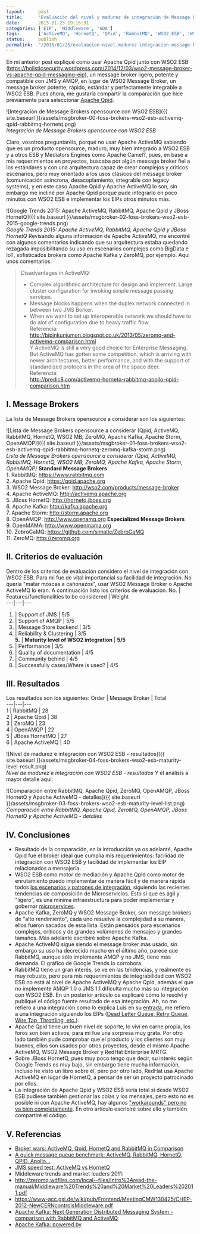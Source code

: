 ```yaml
---
layout:     post
title:      'Evaluación del nivel y madurez de integración de Message Brokers opensource con WSO2 ESB'
date:       2015-01-25 19:16:31
categories: ['EIP', 'Middleware', 'SOA']
tags:       ['ActiveMQ', 'HornetQ', 'QPid', 'RabbitMQ', 'WSO2 ESB', 'WSO2 Message Broker']
status:     publish 
permalink:  "/2015/01/25/evaluacion-nivel-madurez-integracion-message-brokers-opensource-wso2-esb/"
---
```

En mi anterior post expliqué como usar Apache Qpid junto con WSO2 ESB (https://holisticsecurity.wordpress.com/2014/12/03/wso2-message-broker-vs-apache-qpid-messaging-eip), un message broker ligero, potente y compatible con JMS y AMQP, en lugar de WSO2 Message Broker, un message broker potente, rápido, estándar y perfectamente integrable a WSO2 ESB. Pues ahora, me gustaría compartir la comparación que hice previamente para seleccionar [Apache Qpid](http://qpid.apache.org "Apache Qpid").

![Integración de Message Brokers opensource con WSO2 ESB]({{ site.baseurl }}/assets/msgbroker-00-foss-brokers-wso2-esb-activemq-qpid-rabbitmq-hornetq.png)  
 _Integración de Message Brokers opensource con WSO2 ESB_

<!-- more -->

Claro, vosotros preguntaréis, porqué no usar Apache ActiveMQ sabiendo que es un producto opensource, maduro, muy bien integrado a WSO2 ESB y a otros ESB y Mediators Engines como Apache Camel?, pues, en base a mis requerimientos en proyectos, buscaba por algún message broker fiel a los estándares y con una arquitectura capaz de crear complejos y críticos escenarios, pero muy orientado a los usos clásicos del message broker (comunicación asíncrona, desacoplamiento, integrable con legacy systems), y en este caso Apache Qpid y Apache ActiveMQ lo son, sin embargo me incliné por Apache Qpid porque pude integrarlo en poco minutos con WSO2 ESB e implementar los EIPs otros minutos más.

![Google Trends 2015: Apache ActiveMQ, RabbitMQ, Apache Qpid y JBoss HornetQ]({{ site.baseurl }}/assets/msgbroker-02-foss-brokers-wso2-esb-2015-google-trends.png)  
 _Google Trends 2015: Apache ActiveMQ, RabbitMQ, Apache Qpid y JBoss HornetQ_
Revisando alguna información de Apache ActiveMQ, me encontré con algunos comentarios indicando que su arquitectura estaba quedando rezagada imposibilitando su uso en escenarios complejos como BigData e IoT, sofisticados brokers como Apache Kafka y ZeroMQ, por ejemplo. Aquí unos comentarios.
>  Disadvantages in ActiveMQ:  
>  * Complex algorithmic architecture for design and implement. Large cluster configuration for invoking simple message passing services.  
>  * Message blocks happens when the duplex network connected in between two JMS Borker.  
>  * When we want to set up interoperable network we should have to do alot of configuration due to heavy traffic flow.  
>  Referencia:  
>  http://bipinkunjumon.blogspot.co.uk/2013/05/zeromq-and-activemq-comparison.html  
Y
>  ActiveMQ is still a very good choice for Enterprise Messaging. But ActiveMQ has gotten some competition, which is arriving with newer architectures, better performance, and with the support of standardized protocols in the area of the space deer.  
>  Referencia:  
>  http://predic8.com/activemq-hornetq-rabbitmq-apollo-qpid-comparison.htm  

## I. Message Brokers

La lista de Message Brokers opensource a considerar son los siguientes:  

![Lista de Message Brokers opensource a considerar \(Qpid, ActiveMQ, RabbitMQ, HornetQ, WSO2 MB, ZeroMQ, Apache Kafka, Apache Storm, OpenAMQP\)]({{ site.baseurl }}/assets/msgbroker-01-foss-brokers-wso2-esb-activemq-qpid-rabbitmq-hornetq-zeromq-kafka-storm.png)  
 _Lista de Message Brokers opensource a considerar (Qpid, ActiveMQ, RabbitMQ, HornetQ, WSO2 MB, ZeroMQ, Apache Kafka, Apache Storm, OpenAMQP)_
 **Standard Message Brokers**  
1\. RabbitMQ: https://www.rabbitmq.com  
2\. Apache Qpid: https://qpid.apache.org  
3\. WSO2 Message Broker: http://wso2.com/products/message-broker  
4\. Apache ActiveMQ: http://activemq.apache.org  
5\. JBoss HornetQ: http://hornetq.jboss.org  
6\. Apache Kafka: http://kafka.apache.org  
7\. Apache Storm: http://storm.apache.org  
8\. OpenAMQP: http://www.openamq.org
**Especialized Message Brokers**  
9\. OpenMAMA: http://www.openmama.org  
10\. ZebroGaMQ: https://github.com/simatic/ZebroGaMQ  
11\. ZeroMQ: http://zeromq.org

## II. Criterios de evaluación

Dentro de los criterios de evaluación considero el nivel de integración con WSO2 ESB. Para mi fue de vital importancial su facilidad de integración. No quería "matar moscas a cañonazos", usar WSO2 Message Broker o Apache ActiveMQ lo eran.
A continuación listo los criterios de evaluación.
No. | Features/functionalities to be considered | Weight  
---|---|---  
1. | Support of JMS | 5/5  
2. | Support of AMQP | 5/5  
3. | Message Store backend | 3/5  
4. | Reliability & Clustering | 3/5  
**5.** | **Maturity level of WSO2 integration** | **5/5**  
6. | Performance | 3/5  
7. | Quality of documentation | 4/5  
8. | Community behind | 4/5  
9. | Successfully cases/Where is used? | 4/5  

## III. Resultados

Los resultados son los siguientes:
Order | Message Broker | Total  
---|---|---  
1 | RabbitMQ | 28  
2 | Apache Qpid | 38  
3 | ZeroMQ | 23  
4 | OpenAMQP | 22  
5 | JBoss HornetMQ | 27  
6 | Apache ActiveMQ | 40  

![Nivel de madurez e integración con WSO2 ESB - resultados]({{ site.baseurl }}/assets/msgbroker-04-foss-brokers-wso2-esb-maturity-level-result.png)  
_Nivel de madurez e integración con WSO2 ESB - resultados_
Y el análisis a mayor detalle aquí:  

![Comparación entre RabbitMQ, Apache Qpid, ZeroMQ, OpenAMQP, JBoss HornetQ y Apache ActiveMQ - detalles]({{ site.baseurl }}/assets/msgbroker-03-foss-brokers-wso2-esb-maturity-level-list.png)  
_Comparación entre RabbitMQ, Apache Qpid, ZeroMQ, OpenAMQP, JBoss HornetQ y Apache ActiveMQ - detalles_

## IV. Conclusiones
* Resultado de la comparación, en la introducción ya os adelanté, Apache Qpid fue el broker ideal que cumplía mis requerimientos: facilidad de integración con WSO2 ESB y facilidad de implementar los EIP relacionados a mensajería.
* WSO2 ESB como motor de mediación y Apache Qpid como motor de enrutamiento puedo implementar de manera fácil y de manera rápida todos [los escenarios y patrones de integración](https://docs.wso2.com/display/IntegrationPatterns/Enterprise+Integration+Patterns+with+WSO2+ESB "Enterprise Integration Patterns with WSO2 ESB"), siguiendo las recientes tendencias de composición de Microservicios. Esto sí que es ágil y "ligero", es una mínima infraestructura para poder implementar y gobernar [microservices](http://www.slideshare.net/wso2.org/microservices-20140915v11 "Merging microservices architecture with SOA Practices").
* Apache Kafka, ZeroMQ y WSO2 Message Broker, son message brokers de "alto rendimiento", cada uno resuelve la complejidad a su manera, ellos fueron sacados de esta lista. Están pensados para escenarios complejos, críticos y de grandes volúmenes de mensajes y grandes tamaños. Más adelante escribiré sobre Apache Kafka.
* Apache ActiveMQ sigue siendo el message broker más usado, sin embargo su uso ha decrecido mucho en el último año, parece que RabbitMQ, aunque sólo implemente AMQP y no JMS, tiene más demanda. El gráfico de Google Trends lo corrobora.
* RabbitMQ tiene un gran interés, se ve en las tendencias, y realmente es muy robusto, pero para mis requerimientos de integrabilidad con WSO2 ESB no está al nivel de Apache ActiveMQ y Apache Qpid, además el que no implemente AMQP 1.0 o JMS 1.1 dificulta mucho más su integración con WSO2 ESB. En un posterior artículo os explicaré cómo lo resolví y publiqué el código fuente resultado de esa integración. Ah, no me refiero a una integración como lo explica Luis en su [entrada](https://luispenarrubia.wordpress.com/2014/12/10/integrate-wso2-esb-and-rabbitmq-using-amqp-transport), me refiero a una integración siguiendo los EIPs ([Dead Letter Queue, Retry Queue, Wire Tap, Throttling, etc.](https://docs.wso2.com/display/IntegrationPatterns/Messaging+Channels "Messaging EIP")).
* Apache Qpid tiene un buen nivel de soporte, lo viví en carne propia, los foros son bien activos, para mi fue una sorpresa muy grata. Por otro lado también pude comprobar que el producto y los clientes son muy buenos, ellos son usados por otros proyectos, desde el mismo Apache ActiveMQ, WSO2 Message Broker y RedHat Enterprise MRTG.
* Sobre JBoss HornetQ, pues muy poco tengo que decir, su interés según Google Trends es muy bajo, sin embargo tiene mucha información, incluso he visto un libro sobre él, pero por otro lado, RedHat usa Apache ActiveMQ en lugar de HornetQ, a pensar de ser un proyecto patrocinado por ellos.
* La integración de Apache Qpid y WSO2 ESB sería total si desde WSO2 ESB pudiese también gestionar las colas y los mensajes, pero esto no es posible ni con Apache ActiveMQ, hay algunos ["workarounds" pero no va bien completamente](http://stackoverflow.com/questions/21761265/cant-browse-messages-in-an-activemq-based-message-store-with-wso2-esb-console). En otro artículo escribiré sobre ello y también compartiré el código.

## V. Referencias
* [Broker wars: ActiveMQ, Qpid, HornetQ and RabbitMQ in Comparison](http://predic8.com/activemq-hornetq-rabbitmq-apollo-qpid-comparison.htm)
* [A quick message queue benchmark: ActiveMQ, RabbitMQ, HornetQ, QPID, Apollo…](http://blog.x-aeon.com/2013/04/10/a-quick-message-queue-benchmark-activemq-rabbitmq-hornetq-qpid-apollo)
* [JMS speed test: ActiveMQ vs HornetQ](http://integr8consulting.blogspot.co.uk/2011/02/jms-speed-test-activemq-vs-hornetq.html)
* Middleware trends and market leaders 2011: 
* <http://zeromq.wdfiles.com/local--files/intro%3Aread-the-manual/Middleware%20Trends%20and%20Market%20Leaders%202011.pdf>
* <https://www-acc.gsi.de/wiki/pub/Frontend/MeetingCMW130425/CHEP-2012-NewCERNcontrolsMiddleware.pdf>
* [Apache Kafka: Next Generation Distributed Messaging System - comparison with RabbitMQ and ActiveMQ](http://www.infoq.com/articles/apache-kafka)
* [Apache Kafka: powered by ](https://cwiki.apache.org/confluence/display/KAFKA/Powered+By)
